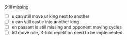 Still missing

- [ ] u can still move ur king next to another
- [ ] u can still castle into another king
- [ ] en passant is still missing and opponent moving cycles
- [ ] 50 move rule, 3-fold repetition need to be implemented